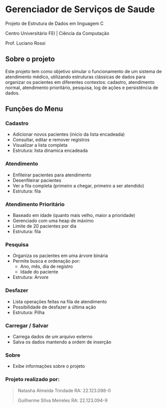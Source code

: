 # Gerenciador de Serviços de Saude
Projeto de Estrutura de Dados em linguagem C

Centro Universitário FEI | Ciência da Computação

Prof. Luciano Rossi

## Sobre o projeto

Este projeto tem como objetivo simular o funcionamento de um sistema de atendimento médico, utilizando estruturas clássicas de dados para organizar os pacientes em diferentes contextos: cadastro, atendimento normal, atendimento prioritário, pesquisa, log de ações e persistência de dados.

## Funções do Menu

### Cadastro
- Adicionar novos pacientes (início da lista encadeada)
- Consultar, editar e remover registros
- Visualizar a lista completa
- Estrutura: lista dinamica encadeada

### Atendimento
- Enfileirar pacientes para atendimento
- Desenfileirar pacientes
- Ver a fila completa (primeiro a chegar, primeiro a ser atendido)
- Estrutura: fila

### Atendimento Prioritário
- Baseado em idade (quanto mais velho, maior a prioridade)
- Gerenciado com uma heap de máximo
- Limite de 20 pacientes por dia
- Estrutura: fila

### Pesquisa
- Organiza os pacientes em uma árvore binária
- Permite busca e ordenação por:
  - Ano, mês, dia de registro
  - Idade do paciente
- Estrutura: Arvore 

### Desfazer
- Lista operações feitas na fila de atendimento
- Possibilidade de desfazer a última ação
- Estrutura: Pilha

### Carregar / Salvar
- Carrega dados de um arquivo externo 
- Salva os dados mantendo a ordem de inserção

### Sobre
- Exibe informações sobre o projeto

### Projeto realizado por:
> Natasha Almeida Trindade RA: 22.123.098-0
> 
> Guilherme SIlva Meireles RA: 22.123.094-9
